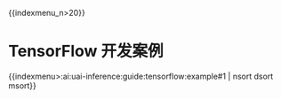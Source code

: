 {{indexmenu_n>20}}

# TensorFlow 开发案例

{{indexmenu>:ai:uai-inference:guide:tensorflow:example#1 | nsort dsort msort}}